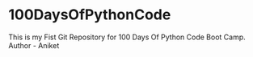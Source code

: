 # 100DaysOfPythonCode
This is my Fist Git Repository for 100 Days Of Python Code Boot Camp.
Author - Aniket
